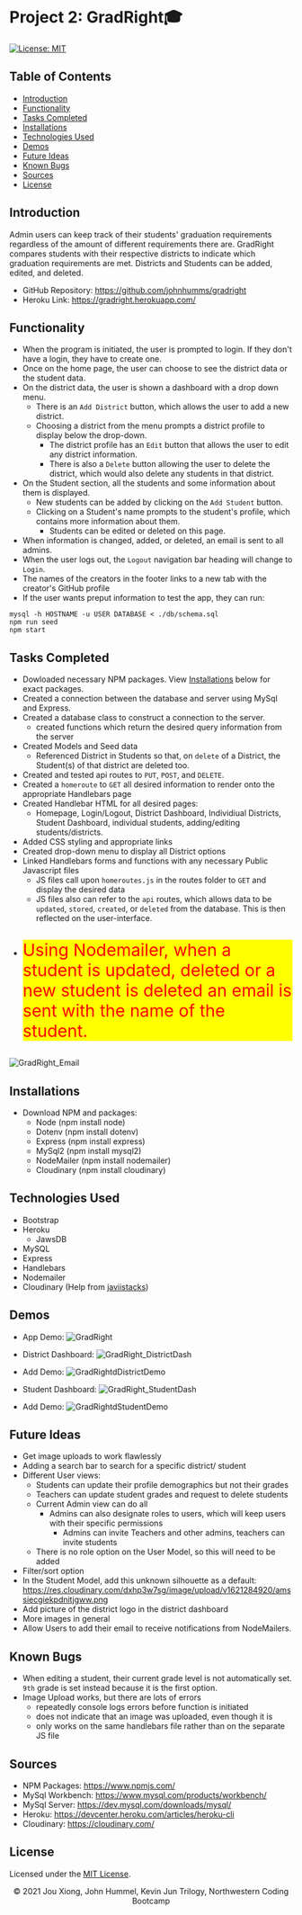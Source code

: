 # Project 2: GradRight🎓
[![License: MIT](https://img.shields.io/badge/License-MIT-yellow.svg)](https://opensource.org/licenses/MIT)


## Table of Contents
* [Introduction](#introduction)
* [Functionality](#functionality)
* [Tasks Completed](#tasks-completed)
* [Installations](#installations)
* [Technologies Used](#technologies-used)
* [Demos](#demos)
* [Future Ideas](#future-ideas)
* [Known Bugs](#known-bugs)
* [Sources](#sources)
* [License](#license)


 ## Introduction
Admin users can keep track of their students' graduation requirements regardless of the amount of different requirements there are. GradRight compares students with their respective districts to indicate which graduation requirements are met. Districts and Students can be added, edited, and deleted.
* GitHub Repository: https://github.com/johnhumms/gradright
* Heroku Link: https://gradright.herokuapp.com/


## Functionality
* When the program is initiated, the user is prompted to login. If they don't have a login, they have to create one.
* Once on the home page, the user can choose to see the district data or the student data.
* On the district data, the user is shown a dashboard with a drop down menu.
    * There is an `Add District` button, which allows the user to add a new district.
    * Choosing a district from the menu prompts a district profile to display below the drop-down. 
        * The district profile has an `Edit` button that allows the user to edit any district information.
        * There is also a `Delete` button allowing the user to delete the district, which would also delete any students in that district.
* On the Student section, all the students and some information about them is displayed.
    * New students can be added by clicking on the `Add Student` button.
    * Clicking on a Student's name prompts to the student's profile, which contains more information about them.
        * Students can be edited or deleted on this page.
* When information is changed, added, or deleted, an email is sent to all admins.
* When the user logs out, the `Logout` navigation bar heading will change to `Login`.
* The names of the creators in the footer links to a new tab with the creator's GitHub profile
* If the user wants preput information to test the app, they can run:
```
mysql -h HOSTNAME -u USER DATABASE < ./db/schema.sql
npm run seed
npm start
```

## Tasks Completed
* Dowloaded necessary NPM packages. View [Installations](#installations) below for exact packages.
* Created a connection between the database and server using MySql and Express.
* Created a database class to construct a connection to the server.
    * created functions which return the desired query information from the server
* Created Models and Seed data
    * Referenced District in Students so that, on `delete` of a District, the Student(s) of that district are deleted too.
* Created and tested api routes to `PUT`, `POST`, and `DELETE`.
* Created a `homeroute` to `GET` all desired information to render onto the appropriate Handlebars page
* Created Handlebar HTML for all desired pages:
    * Homepage, Login/Logout, District Dashboard, Individiual Districts, Student Dashboard, individual students, adding/editing students/districts.
* Added CSS styling and appropriate links
* Created drop-down menu to display all District options
* Linked Handlebars forms and functions with any necessary Public Javascript files
    * JS files call upon `homeroutes.js` in the routes folder to `GET` and display the desired data
    * JS files also can refer to the `api` routes, which allows data to be `updated`, `stored`, `created`, or `deleted` from the database. This is then reflected on the user-interface.
* <p style="font-size:30px; color:red; background-color:yellow">Using Nodemailer, when a student is updated, deleted or a new student is deleted an email is sent with the name of the student.</p>
![GradRight_Email](https://user-images.githubusercontent.com/73242250/118423289-4c7dff80-b68a-11eb-8317-546d92fb3463.png)


## Installations
* Download NPM and packages:
  * Node (npm install node)
  * Dotenv (npm install dotenv)
  * Express (npm install express)
  * MySql2 (npm install mysql2)
  * NodeMailer (npm install nodemailer)
  * Cloudinary (npm install cloudinary)


## Technologies Used
* Bootstrap
* Heroku
    * JawsDB
* MySQL
* Express
* Handlebars
* Nodemailer
* Cloudinary (Help from <a href="https://github.com/javiistacks">javiistacks</a>)


## Demos
* App Demo:
![GradRight](https://user-images.githubusercontent.com/73242250/118421760-52261600-b687-11eb-946a-ca680fa588ad.gif)
   
* District Dashboard:
![GradRight_DistrictDash](https://user-images.githubusercontent.com/73242250/118422072-18a1da80-b688-11eb-9e95-5b868ed30cd0.png)

* Add Demo:
![GradRightdDistrictDemo](https://user-images.githubusercontent.com/73242250/118423439-9ff04d80-b68a-11eb-8395-e98f1742f534.gif)

* Student Dashboard:
![GradRight_StudentDash](https://user-images.githubusercontent.com/73242250/118422340-a1b91180-b688-11eb-895e-b78d837b648b.png)

* Add Demo:
![GradRightdStudentDemo](https://user-images.githubusercontent.com/73242250/118423454-a2eb3e00-b68a-11eb-8356-dfcd8e81a9fe.gif)


## Future Ideas
* Get image uploads to work flawlessly
* Adding a search bar to search for a specific district/ student
* Different User views:
    * Students can update their profile demographics but not their grades
    * Teachers can update student grades and request to delete students
    * Current Admin view can do all
        * Admins can also designate roles to users, which will keep users with their specific permissions
            * Admins can invite Teachers and other admins, teachers can invite students
    * There is no role option on the User Model, so this will need to be added
* Filter/sort option
* In the Student Model, add this unknown silhouette as a default: https://res.cloudinary.com/dxhp3w7sg/image/upload/v1621284920/amssiecgiekpdnitjgww.png
* Add picture of the district logo in the district dashboard
* More images in general
* Allow Users to add their email to receive notifications from NodeMailers.


## Known Bugs
* When editing a student, their current grade level is not automatically set. `9th` grade is set instead because it is the first option.
* Image Upload works, but there are lots of errors
    * repeatedly console logs errors before function is initiated
    * does not indicate that an image was uploaded, even though it is
    * only works on the same handlebars file rather than on the separate JS file


## Sources
* NPM Packages: https://www.npmjs.com/
* MySql Workbench: https://www.mysql.com/products/workbench/
* MySql Server: https://dev.mysql.com/downloads/mysql/
* Heroku: https://devcenter.heroku.com/articles/heroku-cli
* Cloudinary: https://cloudinary.com/


## License
Licensed under the [MIT License](LICENSE).

<p align="center">© 2021 Jou Xiong, John Hummel, Kevin Jun Trilogy, Northwestern Coding Bootcamp</p>
